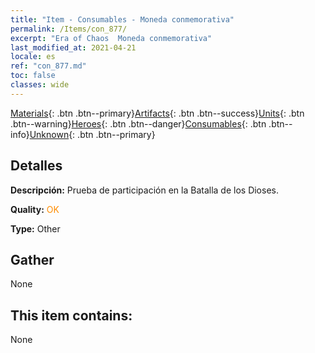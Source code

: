 ```yaml
---
title: "Item - Consumables - Moneda conmemorativa"
permalink: /Items/con_877/
excerpt: "Era of Chaos  Moneda conmemorativa"
last_modified_at: 2021-04-21
locale: es
ref: "con_877.md"
toc: false
classes: wide
---
```

 [Materials](/es/Items/){: .btn .btn--primary}[Artifacts](/es/Items/Artifacts/){: .btn .btn--success}[Units](/es/Items/Units/){: .btn .btn--warning}[Heroes](/es/Items/Heroes/){: .btn .btn--danger}[Consumables](/es/Items/Consumables/){: .btn .btn--info}[Unknown](/es/Items/Unknown/){: .btn .btn--primary}

## Detalles
 **Descripción:** Prueba de participación en la Batalla de los Dioses.

 **Quality:** <span style="color: #FF8C00">OK</span>

 **Type:** Other

## Gather

  None

## This item contains:

  None

